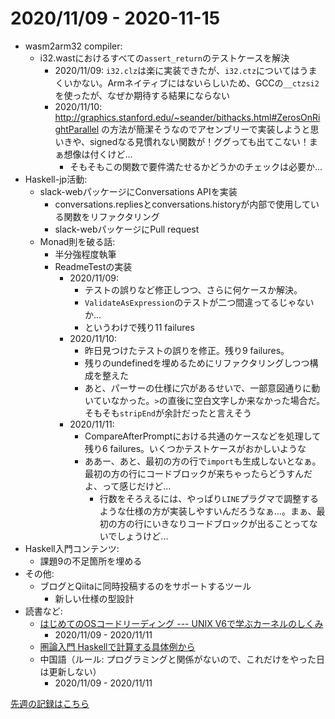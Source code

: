 # 2020/11/09 - 2020-11-15

- wasm2arm32 compiler:
    - i32.wastにおけるすべての`assert_return`のテストケースを解決
        - 2020/11/09: `i32.clz`は楽に実装できたが、`i32.ctz`についてはうまくいかない。Armネイティブにはないらしいため、GCCの`__ctzsi2`を使ったが、なぜか期待する結果にならない
        - 2020/11/10: <http://graphics.stanford.edu/~seander/bithacks.html#ZerosOnRightParallel> の方法が簡潔そうなのでアセンブリーで実装しようと思いきや、signedなる見慣れない関数が！ググっても出てこない！まぁ想像は付くけど...
            - そもそもこの関数で要件満たせるかどうかのチェックは必要か...
- Haskell-jp活動:
    - slack-webパッケージにConversations APIを実装
        - conversations.repliesとconversations.historyが内部で使用している関数をリファクタリング
        - slack-webパッケージにPull request
    - Monad則を破る話:
        - 半分強程度執筆
        - ReadmeTestの実装
            - 2020/11/09:
                - テストの誤りなど修正しつつ、さらに何ケースか解決。
                - `ValidateAsExpression`のテストが二つ間違ってるじゃないか...
                - というわけで残り11 failures
            - 2020/11/10:
                - 昨日見つけたテストの誤りを修正。残り9 failures。
                - 残りのundefinedを埋めるためにリファクタリングしつつ構成を整えた
                - あと、パーサーの仕様に穴があるせいで、一部意図通りに動いていなかった。`>`の直後に空白文字しか来なかった場合だ。そもそも`stripEnd`が余計だったと言えそう
            - 2020/11/11:
                - CompareAfterPromptにおける共通のケースなどを処理して残り6 failures。いくつかテストケースがおかしいような
                - ああー、あと、最初の方の行で`import`も生成しないとなぁ。最初の方の行にコードブロックが来ちゃったらどうすんだよ、って感じだけど...
                    - 行数をそろえるには、やっぱり`LINE`プラグマで調整するような仕様の方が実装しやすいんだろうなぁ...。まぁ、最初の方の行にいきなりコードブロックが出ることってないでしょうけど...
- Haskell入門コンテンツ:
    - 課題9の不足箇所を埋める
- その他:
    - ブログとQiitaに同時投稿するのをサポートするツール
        - 新しい仕様の型設計
- 読書など:
    - [はじめてのOSコードリーディング --- UNIX V6で学ぶカーネルのしくみ](https://gihyo.jp/dp/ebook/2013/978-4-7741-5517-3)
        - 2020/11/09 - 2020/11/11
    - [圏論入門 Haskellで計算する具体例から](https://www.nippyo.co.jp/shop/book/8340.html)
    - 中国語（ルール: プログラミングと関係がないので、これだけをやった日は更新しない）
        - 2020/11/09 - 2020/11/11

[先週の記録はこちら](https://github.com/igrep/daily-commits/blob/6b08329f972d281fddd6ce73511ba6879ab47d2d/yesterday.md)
